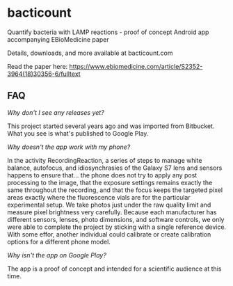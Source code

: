 # bacticount
Quantify bacteria with LAMP reactions - proof of concept Android app accompanying EBioMedicine paper

Details, downloads, and more available at bacticount.com

Read the paper here: https://www.ebiomedicine.com/article/S2352-3964(18)30356-6/fulltext

## FAQ

_Why don't I see any releases yet?_

This project started several years ago and was imported from Bitbucket. What you see is what's published to Google Play.

_Why doesn't the app work with my phone?_

In the activity RecordingReaction, a series of steps to manage white balance, autofocus, and idiosynchrasies of the Galaxy S7 lens and sensors happens to ensure that... the phone does not try to apply any post processing to the image, that the exposure settings remains exactly the same throughout the recording, and that the focus keeps the targeted pixel areas exactly where the fluorescence vials are for the particular experimental setup.  We take photos just under the raw quality limit and measure pixel brightness very carefully.  Because each manufacturer has different sensors, lenses, photo dimensions, and software controls, we only were able to complete the project by sticking with a single reference device.  With some effor, another individual could calibrate or create calibration options for a different phone model.

_Why isn't the app on Google Play?_

The app is a proof of concept and intended for a scientific audience at this time.
